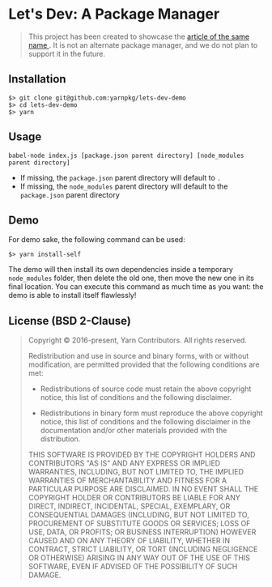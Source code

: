 # Let's Dev: A Package Manager

> This project has been created to showcase the [article of the same name ](https://yarnpkg.com/blog/2017/07/11/lets-dev-a-package-manager/). It is not an alternate package manager, and we do not plan to support it in the future.

## Installation

```
$> git clone git@github.com:yarnpkg/lets-dev-demo
$> cd lets-dev-demo
$> yarn
```

## Usage

```
babel-node index.js [package.json parent directory] [node_modules parent directory]
```

- If missing, the `package.json` parent directory will default to `.`
- If missing, the `node_modules` parent directory will default to the `package.json` parent directory

## Demo

For demo sake, the following command can be used:

```
$> yarn install-self
```

The demo will then install its own dependencies inside a temporary `node_modules` folder, then delete the old one, then move the new one in its final location. You can execute this command as much time as you want: the demo is able to install itself flawlessly!

## License (BSD 2-Clause)

> Copyright © 2016-present, Yarn Contributors. All rights reserved.
>
> Redistribution and use in source and binary forms, with or without modification, are permitted provided that the following conditions are met:
>
>  * Redistributions of source code must retain the above copyright notice, this list of conditions and the following disclaimer.
>
> * Redistributions in binary form must reproduce the above copyright notice, this list of conditions and the following disclaimer in the documentation and/or other materials provided with the distribution.
>
> THIS SOFTWARE IS PROVIDED BY THE COPYRIGHT HOLDERS AND CONTRIBUTORS "AS IS" AND ANY EXPRESS OR IMPLIED WARRANTIES, INCLUDING, BUT NOT LIMITED TO, THE IMPLIED WARRANTIES OF MERCHANTABILITY AND FITNESS FOR A PARTICULAR PURPOSE ARE DISCLAIMED. IN NO EVENT SHALL THE COPYRIGHT HOLDER OR CONTRIBUTORS BE LIABLE FOR ANY DIRECT, INDIRECT, INCIDENTAL, SPECIAL, EXEMPLARY, OR CONSEQUENTIAL DAMAGES (INCLUDING, BUT NOT LIMITED TO, PROCUREMENT OF SUBSTITUTE GOODS OR SERVICES; LOSS OF USE, DATA, OR PROFITS; OR BUSINESS INTERRUPTION) HOWEVER CAUSED AND ON ANY THEORY OF LIABILITY, WHETHER IN CONTRACT, STRICT LIABILITY, OR TORT (INCLUDING NEGLIGENCE OR OTHERWISE) ARISING IN ANY WAY OUT OF THE USE OF THIS SOFTWARE, EVEN IF ADVISED OF THE POSSIBILITY OF SUCH DAMAGE.
